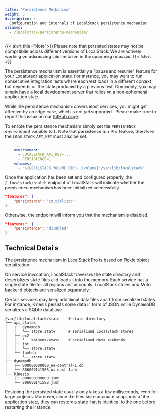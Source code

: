 ```yaml
---
title: "Persistence Mechanism"
weight: 5
description: >
  Configuration and internals of LocalStack persistence mechanism
aliases:
  - /localstack/persistence-mechanism/
---
```


{{< alert title="Note">}}
Please note that persisted states may not be compatibile across different versions of LocalStack.
We are actively working on addressing this limitation in the upcoming releases.
{{< /alert >}}

The persistence mechanism is essentially a "pause and resume" feature for your LocalStack application state.
For instance, you may want to run consecutive integration tests where each test loads in a different context but depends on the state produced by a previous test.
Commonly, you may simply have a local development server that relies on a non-ephemeral application state.

While the persistence mechanism covers most services, you might get affected by an edge case, which is not yet supported..
Please make sure to report this issue on our [GitHub page](https://github.com/localstack/localstack/issues/new/choose).

To enable the persistence mechanism simply set the `PERSISTENCE` environment variable to `1`.
Note that persistence is a Pro feature, therefore the `LOCALSTACK_API_KEY` must also be set.
 
```yaml
    ...
    environment:
      - LOCALSTACK_API_KEY=...
      - PERSISTENCE=1
    volumes:
      - "${LOCALSTACK_VOLUME_DIR:-./volume}:/var/lib/localstack"
```

Once the application has been set and configured properly, the `/_localstack/health` endpoint of LocalStack will indicate whether the persistence mechanism has been initialized successfully.
```json
"features": {
    "persistence": "initialized"
}
```

Otherwise, the endpoint will inform you that the mechanism is disabled.

```json
"features": {
    "persistence": "disabled"
}
```

## Technical Details

The persistence mechanism in LocalStack Pro is based on [Pickle][pickle] object serialization.

On service invocation, LocalStack traverses the state directory and deserializes state files and loads it into the memory.
Each service has a single state file for all regions and accounts.
LocalStack stores and Moto backend objects are serialized separately.

Certain services may keep additional data files apart from serialized states.
For instance, Kinesis persists some data in form of JSON while DynamoDB serializes a SQLite database.

```plaintext
/var/lib/localstack/state    # state directory
├── api_states
│   ├── dynamodb
│   │   └── store.state      # serialised LocalStack stores
│   ├── ec2
│   │   └── backend.state    # serialised Moto backends
│   ├── iot
│   │   └── store.state
│   └── lambda
│       └── store.state
├── dynamodb
│   ├── 000000000000_eu-central-1.db
│   └── 886002141588_us-east-1.db
└── kinesis
    ├── 000000000000.json
    └── 886002141588.json
```

Restoring the persisted state usually only takes a few milliseconds, even for large projects.
Moreover, since the files store accurate snapshots of the application state, they can restore a state that is identical to the one before restarting the instance.

[pickle]: https://docs.python.org/3/library/pickle.html
